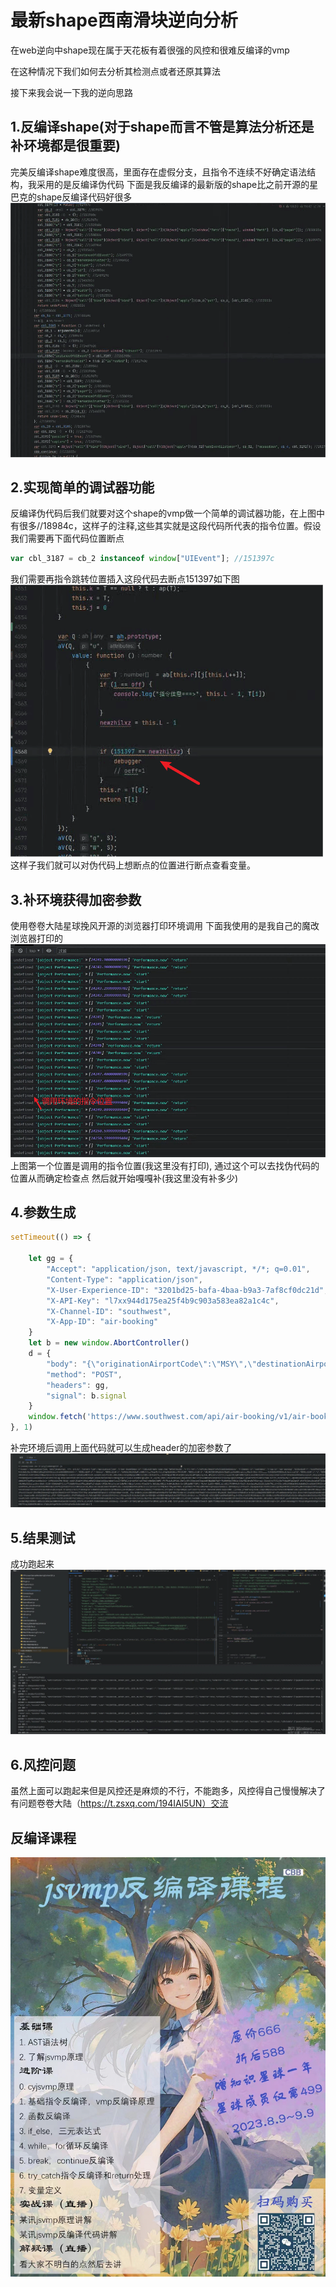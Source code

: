 # 最新shape西南滑块逆向分析 
在web逆向中shape现在属于天花板有着很强的风控和很难反编译的vmp

在这种情况下我们如何去分析其检测点或者还原其算法

接下来我会说一下我的逆向思路

## 1.反编译shape(对于shape而言不管是算法分析还是补环境都是很重要)

完美反编译shape难度很高，里面存在虚假分支，且指令不连续不好确定语法结构，我采用的是反编译伪代码
下面是我反编译的最新版的shape比之前开源的星巴克的shape反编译代码好很多
 ![image](182711hhndhdsjddd62js5.png)


## 2.实现简单的调试器功能
反编译伪代码后我们就要对这个shape的vmp做一个简单的调试器功能，在上图中有很多//18984c，这样子的注释,这些其实就是这段代码所代表的指令位置。假设我们需要再下面代码位置断点
```javascript
var cbl_3187 = cb_2 instanceof window["UIEvent"]; //151397c
```
我们需要再指令跳转位置插入这段代码去断点151397如下图
 ![image](171102qm5cm5cva1mseb5a.png)
这样子我们就可以对伪代码上想断点的位置进行断点查看变量。

## 3.补环境获得加密参数
使用卷卷大陆星球挽风开源的浏览器打印环境调用
   下面我使用的是我自己的魔改浏览器打印的
    ![image](172322dnrrvvtxrs2rnw7n.png)
上图第一个位置是调用的指令位置(我这里没有打印), 通过这个可以去找伪代码的位置从而确定检查点
然后就开始嘎嘎补(我这里没有补多少)

## 4.参数生成
```javascript
setTimeout(() => {
 
    let gg = {
        "Accept": "application/json, text/javascript, */*; q=0.01",
        "Content-Type": "application/json",
        "X-User-Experience-ID": "3201bd25-bafa-4baa-b9a3-7af8cf0dc21d",
        "X-API-Key": "l7xx944d175ea25f4b9c903a583ea82a1c4c",
        "X-Channel-ID": "southwest",
        "X-App-ID": "air-booking"
    }
    let b = new window.AbortController()
    d = {
        "body": "{\"originationAirportCode\":\"MSY\",\"destinationAirportCode\":\"ABQ\",\"departureDate\":\"2024-04-11\",\"returnDate\":\"2024-04-14\",\"departureTimeOfDay\":\"ALL_DAY\",\"returnTimeOfDay\":\"ALL_DAY\",\"adultPassengersCount\":\"1\",\"tripType\":\"roundtrip\",\"fareType\":\"USD\",\"passengerType\":\"ADULT\",\"adultsCount\":\"1\",\"from\":\"MSY\",\"int\":\"HOMEQBOMAIR\",\"reset\":\"true\",\"to\":\"ABQ\",\"application\":\"air-booking\",\"site\":\"southwest\"}",
        "method": "POST",
        "headers": gg,
        "signal": b.signal
    }
    window.fetch('https://www.southwest.com/api/air-booking/v1/air-booking/page/air/booking/shopping', d)
}, 1)
```
补完环境后调用上面代码就可以生成header的加密参数了
![image](172957trizrbd9dza5irc6.png)
## 5.结果测试
成功跑起来
![image](180547dnjbnnjv4vm46p8j.png)
## 6.风控问题
虽然上面可以跑起来但是风控还是麻烦的不行，不能跑多，风控得自己慢慢解决了
有问题卷卷大陆（https://t.zsxq.com/194IAl5UN）交流
## 反编译课程
![image](e89079de8ae99a256ddef5c42ef6a8f.jpg)